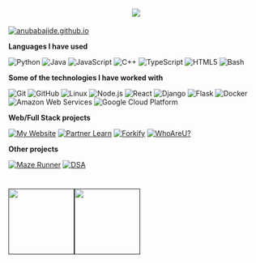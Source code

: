 <h1 align="center">
  <img src="https://github.com/anubabajide/anubabajide/raw/master/profile.gif"/>
</h1>

[![anubabajide.github.io](https://img.shields.io/badge/Aanu.B-Software_engineer-000000?style=for-the-badge&logo=ansible&logoColor=white)](https://anubabajide.github.io/)

**Languages I have used**

![Python](https://img.shields.io/badge/Python--000000?style=flat&logo=python)
![Java](https://img.shields.io/badge/Java--000000?style=flat&logo=java)
![JavaScript](https://img.shields.io/badge/JavaScript--000000?style=flat&logo=javascript)
![C++](https://img.shields.io/badge/C++--000000?style=flat&logo=C%2B%2B&logoColor=00599C)
![TypeScript](https://img.shields.io/badge/TypeScript--000000?style=flat&logo=typescript&logoColor=007ACC)
![HTML5](https://img.shields.io/badge/HTML5--000000?style=flat&logo=HTML5)
![Bash](https://img.shields.io/badge/Bash--000000?style=flat&logo=bash)

**Some of the technologies I have worked with**

![Git](https://img.shields.io/badge/Git--000000?style=flat&logo=git&logoColor=F05032)
![GitHub](https://img.shields.io/badge/GitHub--000000?style=flat&logo=github&logoColor=FFFFFF)
![Linux](https://img.shields.io/badge/Linux--000000?style=flat&logo=linux&logoColor=FCC624)
![Node.js](https://img.shields.io/badge/Node.js--000000?style=flat&logo=node.js&logoColor=339933)
![React](https://img.shields.io/badge/React--000000?style=flat&logo=React&logoColor=61DAFB)
![Django](https://img.shields.io/badge/Django--000000?style=flat&logo=Django)
![Flask](https://img.shields.io/badge/Flask--000000?style=flat&logo=Flask)
![Docker](https://img.shields.io/badge/Docker--000000?style=flat&logo=Docker)
![Amazon Web Services](https://img.shields.io/badge/AWS--000000?style=flat&logo=amazon)
![Google Cloud Platform](https://img.shields.io/badge/GCP--000000?style=flat&logo=google)

**Web/Full Stack projects**

[![My Website](https://img.shields.io/badge/🧬-&nbsp;&nbsp;My&nbsp;Website-000000?style=flat)](https://anubabajide.github.io)
[![Partner Learn](https://img.shields.io/badge/📗-&nbsp;&nbsp;PartnerLearn-000000?style=flat)](https://partner-learn.herokuapp.com/)
[![Forkify](https://img.shields.io/badge/🍽️-&nbsp;&nbsp;Forkify-000000?style=flat)](https://anubabajide.github.io/forkify)
[![WhoAreU?](https://img.shields.io/badge/💁-&nbsp;&nbsp;WhoAreU-000000?style=flat)](https://github.com/anubabajide/whoareu-flask)

**Other projects**

[![Maze Runner](https://img.shields.io/badge/🤖-&nbsp;&nbsp;MazeRunner-000000?style=flat)](https://github.com/anubabajide/Maze-Runner)
[![DSA](https://img.shields.io/badge/📚-&nbsp;&nbsp;Data_Structures_And_Algorithms-000000?style=flat)](https://github.com/anubabajide/Data-Structures-and-Algorithms)

<h1>
    <a href="">
        <img align="" height='130px' src="https://github-readme-stats.vercel.app/api?username=anubabajide&hide_title=true&show_icons=true&include_all_commits=true&line_height=21&bg_color=0,EC6C6C,FFD479,FFFC79,73FA79&theme=graywhite" /><img align="" height='130px' src="https://github-readme-stats.vercel.app/api/top-langs/?username=anubabajide&hide_title=true&layout=compact&bg_color=0,73FA79,73FDFF,7A81FF&theme=graywhite" />
    </a>
</h1>
